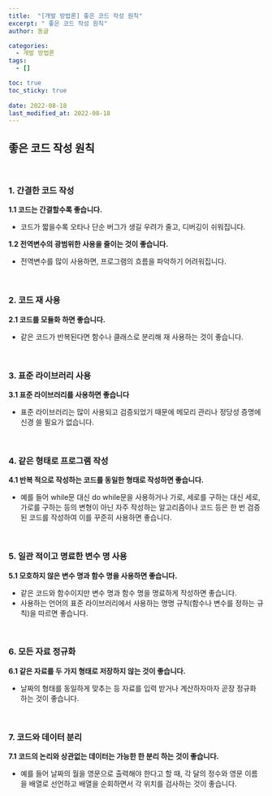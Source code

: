 ```yaml
---
title:  "[개발 방법론] 좋은 코드 작성 원칙"
excerpt: " 좋은 코드 작성 원칙"
author: 동글

categories:
  - 개발 방법론
tags:
  - []

toc: true
toc_sticky: true
 
date: 2022-08-18
last_modified_at: 2022-08-18
---
```


## 좋은 코드 작성 원칙

&nbsp;  



### 1. 간결한 코드 작성

**1.1 코드는 간결할수록 좋습니다.**

- 코드가 짧을수록 오타나 단순 버그가 생길 우려가 줄고, 디버깅이 쉬워집니다.

**1.2 전역변수의 광범위한 사용을 줄이는 것이 좋습니다.**

- 전역변수를 많이 사용하면, 프로그램의 흐름을 파악하기 어려워집니다.

&nbsp;  

### 2. 코드 재 사용

**2.1 코드를 모듈화 하면 좋습니다.**

- 같은 코드가 반복된다면 함수나 클래스로 분리해 재 사용하는 것이 좋습니다.

&nbsp;  


### 3. 표준 라이브러리 사용

**3.1 표준 라이브러리를 사용하면 좋습니다**

- 표준 라이브러리는 많이 사용되고 검증되었기 때문에 메모리 관리나 정당성  증명에 신경 쓸 필요가 없습니다.

&nbsp;  


### 4. 같은 형태로 프로그램 작성

**4.1 반복 적으로 작성하는 코드를 동일한 형태로 작성하면 좋습니다.**

- 예를 들어 while문 대신 do while문을 사용하거나 가로, 세로를 구하는 대신 세로, 가로를 구하는 등의 변형이 아닌 자주 작성하는 알고리즘이나 코드 등은 한 번 검증된 코드를 작성하여 이를 꾸준히 사용하면 좋습니다.

&nbsp;  


### 5. 일관 적이고 명료한 변수 명 사용

**5.1 모호하지 않은 변수 명과 함수 명을 사용하면 좋습니다.**

- 같은 코드와 함수이지만 변수 명과 함수 명을 명료하게 작성하면 좋습니다.
- 사용하는 언어의 표준 라이브러리에서 사용하는 명명 규칙(함수나 변수를 정하는 규칙)을 따르면 좋습니다.

&nbsp;  


### 6. 모든 자료 정규화

**6.1 같은 자료를 두 가지 형태로 저장하지 않는 것이 좋습니다.**

- 날짜의 형태를 동일하게 맞추는 등 자료를 입력 받거나 계산하자마자 곧장 정규화 하는 것이 좋습니다.

&nbsp;  


### 7. 코드와 데이터 분리

**7.1 코드의 논리와 상관없는 데이터는 가능한 한 분리 하는 것이 좋습니다.**

- 예를 들어 날짜의 월을 영문으로 출력해야 한다고 할 때, 각 달의 정수와 영문 이름을 배열로 선언하고 배열을 순회하면서 각 위치를 검사하는 것이 좋습니다.